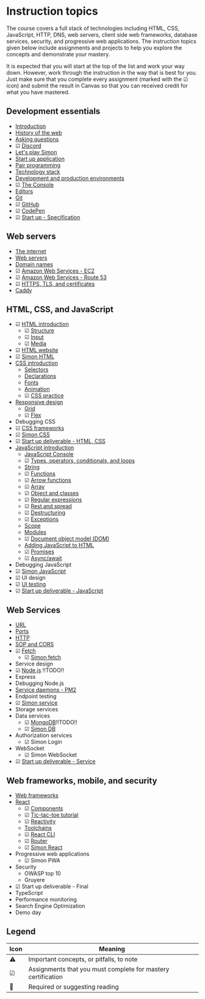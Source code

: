 # Instruction topics

The course covers a full stack of technologies including HTML, CSS, JavaScript, HTTP, DNS, web servers, client side web frameworks, database services, security, and progressive web applications. The instruction topics given below include assignments and projects to help you explore the concepts and demonstrate your mastery.

It is expected that you will start at the top of the list and work your way down. However, work through the instruction in the way that is best for you. Just make sure that you complete every assignment (marked with the ☑ icon) and submit the result in Canvas so that you can received credit for what you have mastered.

## Development essentials

- [Introduction](essentials/introduction/introduction.md)
- [History of the web](essentials/history/history.md)
- [Asking questions](essentials/askingQuestions.md)
- ☑ [Discord](essentials/discord/discord.md)
- [Let's play Simon](essentials/simon/simon.md)
- [Start up application](essentials/startUp/startUp.md)
- [Pair programming](essentials/pairProgramming.md)
- [Technology stack](essentials/techStack/techStack.md)
- [Development and production environments](essentials/devAndProd.md)
- ☑ [The Console](essentials/console/console.md)
- [Editors](essentials/editors/editors.md)
- [Git](essentials/git/git.md)
- ☑ [GitHub](essentials/gitHub/gitHub.md)
- ☑ [CodePen](essentials/codePen/codepen.md)
- ☑ [Start up - Specification](essentials/startUpSpec/startUpSpec.md)

## Web servers

- [The internet](webServers/internet.md)
- [Web servers](webServers/webServers/webServers.md)
- [Domain names](webServers/domainNames.md)
- ☑ [Amazon Web Services - EC2](webServers/amazonWebServicesEc2/amazonWebServicesEc2.md)
- ☑ [Amazon Web Services - Route 53](webServers/amazonWebServicesRoute53/amazonWebServicesRoute53.md)
- ☑ [HTTPS, TLS, and certificates](webServers/https/https.md)
- [Caddy](webServers/caddy/caddy.md)

## HTML, CSS, and JavaScript

- ☑ [HTML introduction](html/introduction/introduction.md)
  - ☑ [Structure](html/structure/structure.md)
  - ☑ [Input](html/input/input.md)
  - ☑ [Media](html/media/media.md)
- ☑ [HTML website](https://github.com/webprogramming260/website-html#readme)
- ☑ [Simon HTML](https://github.com/webprogramming260/simon-html#readme)
- [CSS introduction](css/introduction/introduction.md)
  - [Selectors](css/selectors/selectors.md)
  - [Declarations](css/declarations.md)
  - [Fonts](css/fonts.md)
  - [Animation](css/animation/animation.md)
  - ☑ [CSS practice](css/practice.md)
- [Responsive design](css/responsive/responsive.md)
  - [Grid](css/grid/grid.md)
  - ☑ [Flex](css/flexbox/flexbox.md)
- Debugging CSS
- ☑ [CSS frameworks](css/frameworks/frameworks.md)
- ☑ [Simon CSS](https://github.com/webprogramming260/simon-css#readme)
- ☑ [Start up deliverable - HTML, CSS](css/startUpHtmlCss.md)
- [JavaScript introduction](javascript/introduction/introduction.md)
  - [JavaScript Console](javascript/console.md)
  - ☑ [Types, operators, conditionals, and loops](javascript/typeConstruct.md)
  - [String](javascript/string.md)
  - ☑ [Functions](javascript/functions.md)
  - ☑ [Arrow functions](javascript/arrow.md)
  - ☑ [Array](javascript/array.md)
  - ☑ [Object and classes](javascript/objectClasses.md)
  - ☑ [Regular expressions](javascript/regularExpressions.md)
  - ☑ [Rest and spread](javascript/restSpread.md)
  - ☑ [Destructuring](javascript/destructuring.md)
  - ☑ [Exceptions](javascript/exceptions.md)
  - [Scope](javascript/scope.md)
  - [Modules](javascript/modules.md)
  - ☑ [Document object model (DOM)](javascript/dom/dom.md)
  - [Adding JavaScript to HTML](javascript/addingToHtml.md)
  - ☑ [Promises](javascript/promises.md)
  - ☑ [Async/await](javascript/async/await.md)
- Debugging JavaScript
- ☑ [Simon JavaScript](https://github.com/webprogramming260/simon-javascript#readme)
- ☑ UI design
- ☑ [UI testing](javascript/uiTesting/uiTesting.md)
- ☑ [Start up deliverable - JavaScript](javascript/startUpJavascript.md)

## Web Services

- [URL](webServices/url.md)
- [Ports](webServices/ports.md)
- [HTTP](webServices/http.md)
- [SOP and CORS](webServices/cors/cors.md)
- ☑ [Fetch](webServices/fetch.md)
  - ☑ [Simon fetch](https://github.com/webprogramming260/simon-fetch#readme)
- Service design
- ☑ [Node.js](webServices/node/node.md) !!TODO!!
- Express
- Debugging Node.js
- [Service daemons - PM2](webServices/pm2/pm2.md)
- Endpoint testing
- ☑ [Simon service](https://github.com/webprogramming260/simon-service#readme)
- Storage services
- Data services
  - ☑ [MongoDB](webServices/mongoDb/mongoDb.md)!!TODO!!
  - ☑ [Simon DB](https://github.com/webprogramming260/simon-db#readme)
- Authorization services
  - ☑ Simon Login
- WebSocket
  - ☑ Simon WebSocket
- ☑ [Start up deliverable - Service](webServices/startUpService.md)

## Web frameworks, mobile, and security

- [Web frameworks](webFrameworks/webFrameworks.md)
- [React](webFrameworks/react/react.md)
  - ☑ [Components](webFrameworks/react/components.md)
  - ☑ [Tic-tac-toe tutorial](webFrameworks/react/ticTacToe.md)
  - ☑ [Reactivity](webFrameworks/react/reactivity.md)
  - [Toolchains](webFrameworks/toolChains.md)
  - ☑ [React CLI](webFrameworks/react/reactCli.md)
  - ☑ [Router](webFrameworks/react/reactRouter.md)
  - ☑ [Simon React](https://github.com/webprogramming260/simon-react#readme)
- Progressive web applications
  - ☑ Simon PWA
- Security
  - OWASP top 10
  - Gruyere
- ☑ Start up deliverable - Final
- TypeScript
- Performance monitoring
- Search Engine Optimization
- Demo day

## Legend

| Icon | Meaning                                                      |
| ---- | ------------------------------------------------------------ |
| ⚠    | Important concepts, or pitfalls, to note                     |
| ☑    | Assignments that you must complete for mastery certification |
| 📖   | Required or suggesting reading                               |
